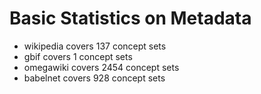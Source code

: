 # Basic Statistics on Metadata

* wikipedia covers 137 concept sets
* gbif covers 1 concept sets
* omegawiki covers 2454 concept sets
* babelnet covers 928 concept sets
